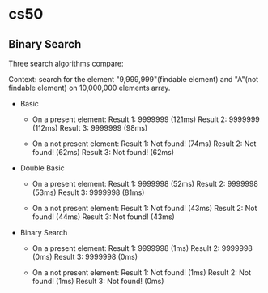 # cs50

## Binary Search

Three search algorithms compare:

Context: search for the element "9,999,999"(findable element) and "A"(not findable element) on 10,000,000 elements array.

- Basic

  - On a present element:
    Result 1: 9999999 (121ms)
    Result 2: 9999999 (112ms)
    Result 3: 9999999 (98ms)

  - On a not present element:
    Result 1: Not found! (74ms)
    Result 2: Not found! (62ms)
    Result 3: Not found! (62ms)

- Double Basic

  - On a present element:
    Result 1: 9999998 (52ms)
    Result 2: 9999998 (53ms)
    Result 3: 9999998 (81ms)

  - On a not present element:
    Result 1: Not found! (43ms)
    Result 2: Not found! (44ms)
    Result 3: Not found! (43ms)

- Binary Search

  - On a present element:
    Result 1: 9999998 (1ms)
    Result 2: 9999998 (0ms)
    Result 3: 9999998 (0ms)

  - On a not present element:
    Result 1: Not found! (1ms)
    Result 2: Not found! (1ms)
    Result 3: Not found! (0ms)
